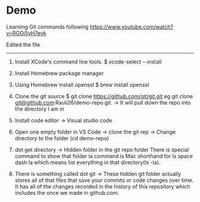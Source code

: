 # Demo 

Learning Git commands following https://www.youtube.com/watch?v=RGOj5yH7evk

Edited the file

*****************************************************
1. Install  XCode's command line tools.
  $ xcode-select --install

2. Install Homebrew package manager 
3. Using Homebrew install openssl
  $ brew install openssl
 
4. Clone the git source
$ git clone https://github.com/git/git.git
eg git clone git@github.com:Rauli26/demo-repo.git. -> It will pull down the repo into the directory I am in

5. Install code editor -> Visual studio code

6. Open one empty folder in VS Code -> clone the git rep -> Change directory to the folder (cd demo-repo)

7. dot get directory -> Hidden folder in the git repo folder 
There is special command to show that folder la command is Mac shorthand for ls space dash la which means list everything in that directory(ls -la). 

8. There is something called dot git -> These hidden git folder actually stores all of that files that save your commits or code changes over time. 
It has all of the changes recorded in the history of this repository which includes the once we made in github.com.
